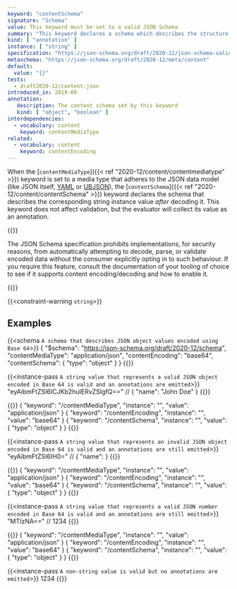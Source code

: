 ```yaml
---
keyword: "contentSchema"
signature: "Schema"
value: This keyword must be set to a valid JSON Schema
summary: "This keyword declares a schema which describes the structure of the string."
kind: [ "annotation" ]
instance: [ "string" ]
specification: "https://json-schema.org/draft/2020-12/json-schema-validation.html#section-8.5"
metaschema: "https://json-schema.org/draft/2020-12/meta/content"
default:
  value: "{}"
tests:
  - draft2020-12/content.json
introduced_in: 2019-09
annotation:
   description: The content schema set by this keyword
   kind: [ "object", "boolean" ]
interdependencies:
  - vocabulary: content
    keyword: contentMediaType
related:
  - vocabulary: content
    keyword: contentEncoding
---
```


When the [`contentMediaType`]({{< ref "2020-12/content/contentmediatype" >}})
keyword is set to a media type that adheres to the JSON data model (like JSON
itself, [YAML](https://yaml.org) or [UBJSON](https://ubjson.org)), the
[`contentSchema`]({{< ref "2020-12/content/contentSchema" >}}) keyword declares the schema that describes the corresponding
string instance value _after_ decoding it. This keyword does not affect
validation, but the evaluator will collect its value as an annotation.

{{<common-pitfall>}}

The JSON Schema specification prohibits implementations, for security reasons,
from automatically attempting to decode, parse, or validate encoded data
without the consumer explicitly opting in to such behaviour. If you require
this feature, consult the documentation of your tooling of choice to see if it
supports content encoding/decoding and how to enable it.

{{</common-pitfall>}}

{{<constraint-warning `string`>}}

## Examples

{{<schema `A schema that describes JSON object values encoded using Base 64`>}}
{
  "$schema": "https://json-schema.org/draft/2020-12/schema",
  "contentMediaType": "application/json",
  "contentEncoding": "base64",
  "contentSchema": { "type": "object" }
}
{{</schema>}}

{{<instance-pass `A string value that represents a valid JSON object encoded in Base 64 is valid and an annotations are emitted`>}}
"eyAibmFtZSI6ICJKb2huIERvZSIgfQ==" // { "name": "John Doe" }
{{</instance-pass>}}

{{<instance-annotation>}}
{ "keyword": "/contentMediaType", "instance": "", "value": "application/json" }
{ "keyword": "/contentEncoding", "instance": "", "value": "base64" }
{ "keyword": "/contentSchema", "instance": "", "value": { "type": "object" } }
{{</instance-annotation>}}

{{<instance-pass `A string value that represents an invalid JSON object encoded in Base 64 is valid and an annotations are still emitted`>}}
"eyAibmFtZSI6IH0=" // { "name": }
{{</instance-pass>}}

{{<instance-annotation>}}
{ "keyword": "/contentMediaType", "instance": "", "value": "application/json" }
{ "keyword": "/contentEncoding", "instance": "", "value": "base64" }
{ "keyword": "/contentSchema", "instance": "", "value": { "type": "object" } }
{{</instance-annotation>}}

{{<instance-pass `A string value that represents a valid JSON number encoded in Base 64 is valid and an annotations are still emitted`>}}
"MTIzNA==" // 1234
{{</instance-pass>}}

{{<instance-annotation>}}
{ "keyword": "/contentMediaType", "instance": "", "value": "application/json" }
{ "keyword": "/contentEncoding", "instance": "", "value": "base64" }
{ "keyword": "/contentSchema", "instance": "", "value": { "type": "object" } }
{{</instance-annotation>}}

{{<instance-pass `A non-string value is valid but no annotations are emitted`>}}
1234
{{</instance-pass>}}
